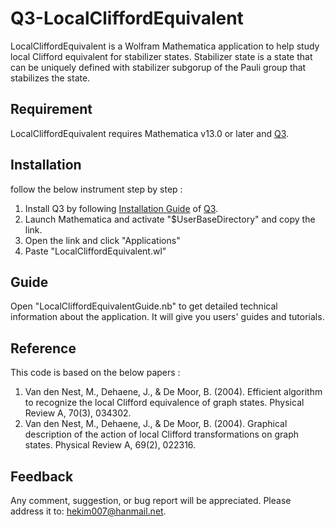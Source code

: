 # Q3-LocalCliffordEquivalent
LocalCliffordEquivalent is a Wolfram Mathematica application to help study local Clifford equivalent for stabilizer states. Stabilizer state is a state that can be uniquely defined with stabilizer subgorup of the Pauli group that stabilizes the state.
## Requirement
LocalCliffordEquivalent requires Mathematica v13.0 or later and [Q3](https://github.com/quantum-mob/Q3).
## Installation
follow the below instrument step by step :
1. Install Q3 by following [Installation Guide](https://github.com/quantum-mob/Q3/blob/main/INSTALL.md) of [Q3](https://github.com/quantum-mob/Q3).
2. Launch Mathematica and activate "$UserBaseDirectory" and copy the link.
3. Open the link and click "Applications"
4. Paste "LocalCliffordEquivalent.wl"
## Guide
Open "LocalCliffordEquivalentGuide.nb" to get detailed technical information about the application. It will give you users' guides and tutorials.
## Reference
This code is based on the below papers :
1. Van den Nest, M., Dehaene, J., & De Moor, B. (2004). Efficient algorithm to recognize the local Clifford equivalence of graph states. Physical Review A, 70(3), 034302.
2. Van den Nest, M., Dehaene, J., & De Moor, B. (2004). Graphical description of the action of local Clifford transformations on graph states. Physical Review A, 69(2), 022316.
## Feedback
Any comment, suggestion, or bug report will be appreciated. Please address it to: hekim007@hanmail.net.
